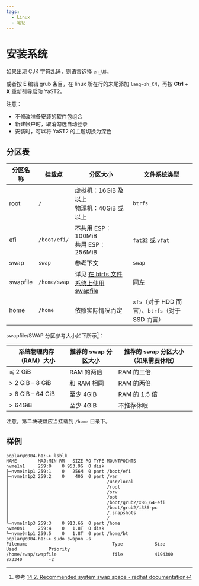 ```yaml
---
tags:
  - Linux
  - 笔记
---
```


# 安装系统

如果出现 CJK 字符乱码，则语言选择 `en_US`。

或者按 **E** 编辑 grub 条目，在 linux 所在行的末尾添加 `lang=zh_CN`，再按 **Ctrl** + **X** 重新引导启动 YaST2。

注意：

- 不修改准备安装的软件包组合
- 新建帐户时，取消勾选自动登录
- 安装时，可以将 YaST2 的主题切换为深色

## 分区表

|分区名称|挂载点|分区大小|文件系统类型|
|---|---|---|---|
|root|`/`|虚拟机：16GiB 及以上<br />物理机：40GiB 或以上|`btrfs`|
|efi|`/boot/efi/`|不共用 ESP：100MiB<br />共用 ESP：256MiB|`fat32` 或 `vfat`|
|swap|`swap`|参考下文|`swap`|
|swapfile|`/home/swap`|详见 [在 btrfs 文件系统上使用 swapfile](./9-swapfile-on-btrfs.md)|同左|
|home|`/home`|依照实际情况而定|`xfs`（对于 HDD 而言）、`btrfs`（对于 SSD 而言）|

swapfile/SWAP 分区参考大小如下所示[^ref_rhel]：

[^ref_rhel]: 参考 [14.2. Recommended system swap space - redhat documentation]

[14.2. Recommended system swap space - redhat documentation]: https://docs.redhat.com/en/documentation/red_hat_enterprise_linux/8/html/managing_storage_devices/getting-started-with-swap_managing-storage-devices#recommended-system-swap-space_getting-started-with-swap


|系统物理内存（RAM）大小|推荐的 swap 分区大小|推荐的 swap 分区大小（如果需要休眠）|
|---|---|---|
|⩽ 2 GiB|RAM 的两倍|RAM 的三倍|
|> 2 GiB – 8 GiB|和 RAM 相同|RAM 的两倍|
|> 8 GiB – 64 GiB|至少 4GiB|RAM 的 1.5 倍|
|> 64GiB|至少 4GiB|不推荐休眠|

注意，第二块硬盘应当挂载到 `/home` 目录下。

## 样例

```
poplar@c004-h1:~> lsblk
NAME        MAJ:MIN RM   SIZE RO TYPE MOUNTPOINTS
nvme1n1     259:0    0 953.9G  0 disk 
├─nvme1n1p1 259:1    0   256M  0 part /boot/efi
├─nvme1n1p2 259:2    0    40G  0 part /var
│                                     /usr/local
│                                     /root
│                                     /srv
│                                     /opt
│                                     /boot/grub2/x86_64-efi
│                                     /boot/grub2/i386-pc
│                                     /.snapshots
│                                     /
└─nvme1n1p3 259:3    0 913.6G  0 part /home
nvme0n1     259:4    0   1.8T  0 disk 
└─nvme0n1p1 259:5    0   1.8T  0 part /home/bt
poplar@c004-h1:~> sudo swapon -s
Filename                                Type            Size            Used            Priority
/home/swap/swapfile                     file            4194300         873340          -2
```